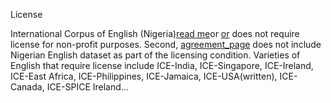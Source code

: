 
License

International Corpus of English (Nigeria)[read me](http://ice-corpora.net/ice/index.html)or [or](https://sourceforge.net/projects/ice-nigeria/) does not require license for non-profit purposes. Second,  [agreement_page](https://www.ice-corpora.uzh.ch/en/access.html) does not include Nigerian English dataset as part of the licensing condition. Varieties of English that require license include ICE-India, ICE-Singapore, ICE-Ireland, ICE-East Africa, ICE-Philippines, ICE-Jamaica, ICE-USA(written), ICE-Canada, ICE-SPICE Ireland...
